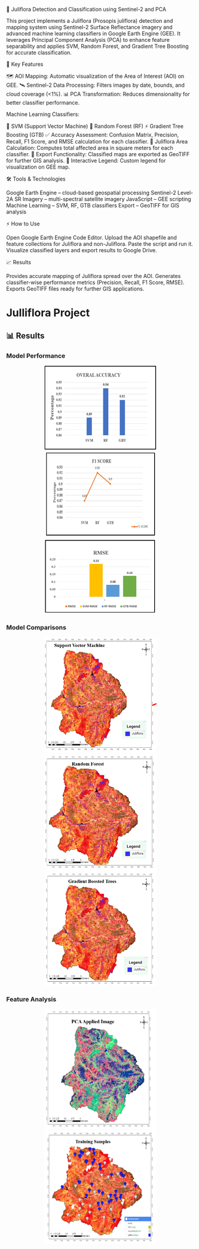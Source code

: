 🌿 Juliflora Detection and Classification using Sentinel-2 and PCA

This project implements a Juliflora (Prosopis juliflora) detection and mapping system using Sentinel-2 Surface Reflectance imagery and advanced machine learning classifiers in Google Earth Engine (GEE).
It leverages Principal Component Analysis (PCA) to enhance feature separability and applies SVM, Random Forest, and Gradient Tree Boosting for accurate classification.

🚀 Key Features

🗺️ AOI Mapping: Automatic visualization of the Area of Interest (AOI) on GEE.
🛰️ Sentinel-2 Data Processing: Filters images by date, bounds, and cloud coverage (<1%).
📊 PCA Transformation: Reduces dimensionality for better classifier performance.

Machine Learning Classifiers:

🤖 SVM (Support Vector Machine)
🌲 Random Forest (RF)
⚡ Gradient Tree Boosting (GTB)
✅ Accuracy Assessment: Confusion Matrix, Precision, Recall, F1 Score, and RMSE calculation for each classifier.
📏 Juliflora Area Calculation: Computes total affected area in square meters for each classifier.
💾 Export Functionality: Classified maps are exported as GeoTIFF for further GIS analysis.
🎨 Interactive Legend: Custom legend for visualization on GEE map.

🛠 Tools & Technologies

Google Earth Engine – cloud-based geospatial processing
Sentinel-2 Level-2A SR Imagery – multi-spectral satellite imagery
JavaScript – GEE scripting
Machine Learning – SVM, RF, GTB classifiers
Export – GeoTIFF for GIS analysis

⚡ How to Use

Open Google Earth Engine Code Editor.
Upload the AOI shapefile and feature collections for Juliflora and non-Juliflora.
Paste the script and run it.
Visualize classified layers and export results to Google Drive.

📈 Results

Provides accurate mapping of Juliflora spread over the AOI.
Generates classifier-wise performance metrics (Precision, Recall, F1 Score, RMSE).
Exports GeoTIFF files ready for further GIS applications.

# Julliflora Project


## 📊 Results

### Model Performance
<div align="center">
  <img src="accuracy.png" alt="Accuracy" width="300"/>
  <img src="f1.png" alt="F1 Score" width="300"/>
  <img src="rmse.png" alt="RMSE" width="300"/>
</div>

### Model Comparisons
<div align="center">
  <img src="svm.png" alt="SVM" width="300"/>
  <img src="rf.png" alt="Random Forest" width="300"/>
  <img src="gbt.png" alt="GBT" width="300"/>
</div>

### Feature Analysis
<div align="center">
  <img src="pca.png" alt="PCA" width="300"/>
  <img src="training%20samples.png" alt="Training Samples" width="300"/>
</div>


